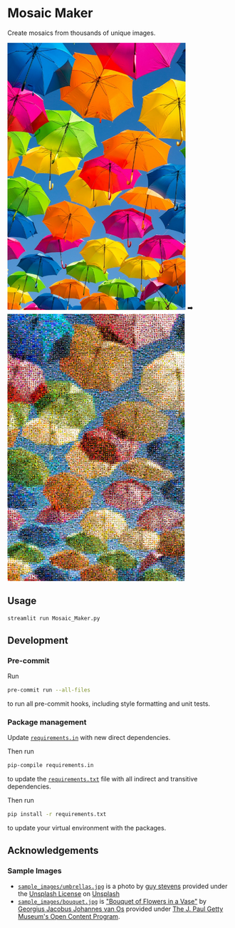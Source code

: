 # Mosaic Maker

Create mosaics from thousands of unique images.

<img src="sample_images/umbrellas.jpg" height="600"> ➡️ <img src="mosaic_images/umbrellas.jpg" height="600">

## Usage

```bash
streamlit run Mosaic_Maker.py
```

## Development

### Pre-commit

Run

```bash
pre-commit run --all-files
```

to run all pre-commit hooks, including style formatting and unit tests.

### Package management

Update [`requirements.in`](requirements.in) with new direct dependencies.

Then run

```bash
pip-compile requirements.in
```

to update the [`requirements.txt`](requirements.txt) file with all indirect and transitive dependencies.

Then run

```bash
pip install -r requirements.txt
```

to update your virtual environment with the packages.

## Acknowledgements

### Sample Images

- [`sample_images/umbrellas.jpg`](/sample_images/umbrellas.jpg) is a photo by [guy stevens](https://unsplash.com/@gstevens0884?utm_content=creditCopyText&utm_medium=referral&utm_source=unsplash) provided under the [Unsplash License](https://unsplash.com/license) on [Unsplash](https://unsplash.com/photos/person-taking-photo-of-assorted-color-umbrellas-dEGu-oCuB1Y?utm_content=creditCopyText&utm_medium=referral&utm_source=unsplash)
- [`sample_images/bouquet.jpg`](/sample_images/bouquet.jpg) is ["Bouquet of Flowers in a Vase"](https://www.getty.edu/art/collection/object/109JED) by [Georgius Jacobus Johannes van Os](https://www.getty.edu/art/collection/person/105J18) provided under [The J. Paul Getty Museum's Open Content Program](https://www.getty.edu/projects/open-content-program/).
